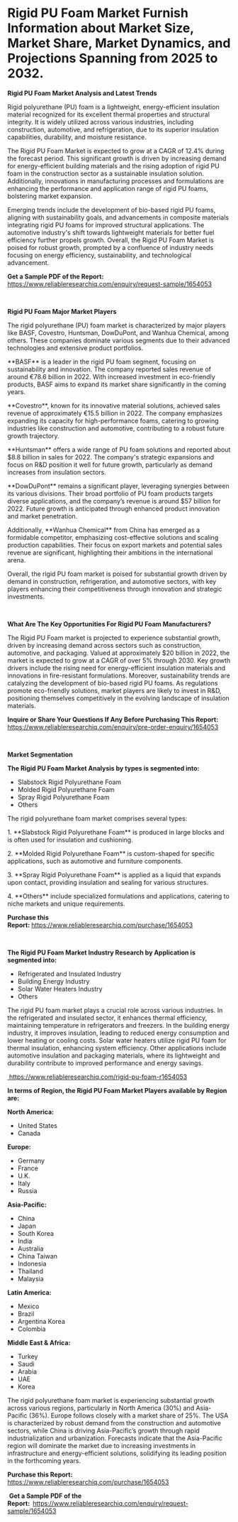<p><h1>Rigid PU Foam Market Furnish Information about Market Size, Market Share, Market Dynamics, and Projections Spanning from 2025 to 2032.</h1></p><p><strong>Rigid PU Foam Market Analysis and Latest Trends</strong></p>
<p><p>Rigid polyurethane (PU) foam is a lightweight, energy-efficient insulation material recognized for its excellent thermal properties and structural integrity. It is widely utilized across various industries, including construction, automotive, and refrigeration, due to its superior insulation capabilities, durability, and moisture resistance. </p><p>The Rigid PU Foam Market is expected to grow at a CAGR of 12.4% during the forecast period. This significant growth is driven by increasing demand for energy-efficient building materials and the rising adoption of rigid PU foam in the construction sector as a sustainable insulation solution. Additionally, innovations in manufacturing processes and formulations are enhancing the performance and application range of rigid PU foams, bolstering market expansion. </p><p>Emerging trends include the development of bio-based rigid PU foams, aligning with sustainability goals, and advancements in composite materials integrating rigid PU foams for improved structural applications. The automotive industry's shift towards lightweight materials for better fuel efficiency further propels growth. Overall, the Rigid PU Foam Market is poised for robust growth, prompted by a confluence of industry needs focusing on energy efficiency, sustainability, and technological advancement.</p></p>
<p><strong>Get a Sample PDF of the Report:&nbsp;</strong> <a href="https://www.reliableresearchiq.com/enquiry/request-sample/1654053?utm_campaign=3704&utm_medium=2&utm_source=Github&utm_content=ia&utm_term=18042025&utm_id=rigid-pu-foam">https://www.reliableresearchiq.com/enquiry/request-sample/1654053</a></p>
<p>&nbsp;</p>
<p><strong>Rigid PU Foam Major Market Players</strong></p>
<p><p>The rigid polyurethane (PU) foam market is characterized by major players like BASF, Covestro, Huntsman, DowDuPont, and Wanhua Chemical, among others. These companies dominate various segments due to their advanced technologies and extensive product portfolios.</p><p>**BASF** is a leader in the rigid PU foam segment, focusing on sustainability and innovation. The company reported sales revenue of around €78.6 billion in 2022. With increased investment in eco-friendly products, BASF aims to expand its market share significantly in the coming years.</p><p>**Covestro**, known for its innovative material solutions, achieved sales revenue of approximately €15.5 billion in 2022. The company emphasizes expanding its capacity for high-performance foams, catering to growing industries like construction and automotive, contributing to a robust future growth trajectory.</p><p>**Huntsman** offers a wide range of PU foam solutions and reported about $8.8 billion in sales for 2022. The company's strategic expansions and focus on R&D position it well for future growth, particularly as demand increases from insulation sectors.</p><p>**DowDuPont** remains a significant player, leveraging synergies between its various divisions. Their broad portfolio of PU foam products targets diverse applications, and the company’s revenue is around $57 billion for 2022. Future growth is anticipated through enhanced product innovation and market penetration.</p><p>Additionally, **Wanhua Chemical** from China has emerged as a formidable competitor, emphasizing cost-effective solutions and scaling production capabilities. Their focus on export markets and potential sales revenue are significant, highlighting their ambitions in the international arena.</p><p>Overall, the rigid PU foam market is poised for substantial growth driven by demand in construction, refrigeration, and automotive sectors, with key players enhancing their competitiveness through innovation and strategic investments.</p></p>
<p>&nbsp;</p>
<p><strong>What Are The Key Opportunities For Rigid PU Foam Manufacturers?</strong></p>
<p><p>The Rigid PU Foam market is projected to experience substantial growth, driven by increasing demand across sectors such as construction, automotive, and packaging. Valued at approximately $20 billion in 2022, the market is expected to grow at a CAGR of over 5% through 2030. Key growth drivers include the rising need for energy-efficient insulation materials and innovations in fire-resistant formulations. Moreover, sustainability trends are catalyzing the development of bio-based rigid PU foams. As regulations promote eco-friendly solutions, market players are likely to invest in R&D, positioning themselves competitively in the evolving landscape of insulation materials.</p></p>
<p><strong>Inquire or Share Your Questions If Any Before Purchasing This Report:</strong> <a href="https://www.reliableresearchiq.com/enquiry/pre-order-enquiry/1654053?utm_campaign=3704&utm_medium=2&utm_source=Github&utm_content=ia&utm_term=18042025&utm_id=rigid-pu-foam">https://www.reliableresearchiq.com/enquiry/pre-order-enquiry/1654053</a></p>
<p>&nbsp;</p>
<p><strong>Market Segmentation</strong></p>
<p><strong>The Rigid PU Foam Market Analysis by types is segmented into:</strong></p>
<p><ul><li>Slabstock Rigid Polyurethane Foam</li><li>Molded Rigid Polyurethane Foam</li><li>Spray Rigid Polyurethane Foam</li><li>Others</li></ul></p>
<p><p>The rigid polyurethane foam market comprises several types: </p><p>1. **Slabstock Rigid Polyurethane Foam** is produced in large blocks and is often used for insulation and cushioning.</p><p>2. **Molded Rigid Polyurethane Foam** is custom-shaped for specific applications, such as automotive and furniture components.</p><p>3. **Spray Rigid Polyurethane Foam** is applied as a liquid that expands upon contact, providing insulation and sealing for various structures.</p><p>4. **Others** include specialized formulations and applications, catering to niche markets and unique requirements.</p></p>
<p><strong>Purchase this Report:&nbsp;</strong><a href="https://www.reliableresearchiq.com/purchase/1654053?utm_campaign=3704&utm_medium=2&utm_source=Github&utm_content=ia&utm_term=18042025&utm_id=rigid-pu-foam">https://www.reliableresearchiq.com/purchase/1654053</a></p>
<p>&nbsp;</p>
<p><strong>The Rigid PU Foam Market Industry Research by Application is segmented into:</strong></p>
<p><ul><li>Refrigerated and Insulated Industry</li><li>Building Energy Industry</li><li>Solar Water Heaters Industry</li><li>Others</li></ul></p>
<p><p>The rigid PU foam market plays a crucial role across various industries. In the refrigerated and insulated sector, it enhances thermal efficiency, maintaining temperature in refrigerators and freezers. In the building energy industry, it improves insulation, leading to reduced energy consumption and lower heating or cooling costs. Solar water heaters utilize rigid PU foam for thermal insulation, enhancing system efficiency. Other applications include automotive insulation and packaging materials, where its lightweight and durability contribute to improved performance and energy savings.</p></p>
<p><a href="https://www.reliableresearchiq.com/rigid-pu-foam-r1654053?utm_campaign=3704&utm_medium=2&utm_source=Github&utm_content=ia&utm_term=18042025&utm_id=rigid-pu-foam">&nbsp;https://www.reliableresearchiq.com/rigid-pu-foam-r1654053</a></p>
<p><strong>In terms of Region, the Rigid PU Foam Market Players available by Region are:</strong></p>
<p>
    <p> <strong> North America: </strong>
        <ul>
            <li>United States</li>
            <li>Canada</li>
        </ul>
        </p> 
    <p> <strong> Europe: </strong>
        <ul>
            <li>Germany</li>
            <li>France</li>
            <li>U.K.</li>
            <li>Italy</li>
            <li>Russia</li>
        </ul>
        </p> 
    <p> <strong> Asia-Pacific: </strong>
        <ul>
            <li>China</li>
            <li>Japan</li>
            <li>South Korea</li>
            <li>India</li>
            <li>Australia</li>
            <li>China Taiwan</li>
            <li>Indonesia</li>
            <li>Thailand</li>
            <li>Malaysia</li>
        </ul>
        </p> 
    <p> <strong> Latin America: </strong>
        <ul>
            <li>Mexico</li>
            <li>Brazil</li>
            <li>Argentina Korea</li>
            <li>Colombia</li>
        </ul>
        </p> 
    <p> <strong> Middle East & Africa: </strong>
        <ul>
            <li>Turkey</li>
            <li>Saudi</li>
            <li>Arabia</li>
            <li>UAE</li>
            <li>Korea</li>
        </ul>
    </p>
    </p>
<p><p>The rigid polyurethane foam market is experiencing substantial growth across various regions, particularly in North America (30%) and Asia-Pacific (36%). Europe follows closely with a market share of 25%. The USA is characterized by robust demand from the construction and automotive sectors, while China is driving Asia-Pacific’s growth through rapid industrialization and urbanization. Forecasts indicate that the Asia-Pacific region will dominate the market due to increasing investments in infrastructure and energy-efficient solutions, solidifying its leading position in the forthcoming years.</p></p>
<p><strong>Purchase this Report: </strong><a href="https://www.reliableresearchiq.com/purchase/1654053?utm_campaign=3704&utm_medium=2&utm_source=Github&utm_content=ia&utm_term=18042025&utm_id=rigid-pu-foam">https://www.reliableresearchiq.com/purchase/1654053</a></p>
<p>&nbsp;<strong>Get a Sample PDF of the Report:&nbsp;&nbsp;</strong><a href="https://www.reliableresearchiq.com/enquiry/request-sample/1654053?utm_campaign=3704&utm_medium=2&utm_source=Github&utm_content=ia&utm_term=18042025&utm_id=rigid-pu-foam">https://www.reliableresearchiq.com/enquiry/request-sample/1654053</a></p>
<p><strong></strong></p>
<p><p></p><p></p><p></p></p>